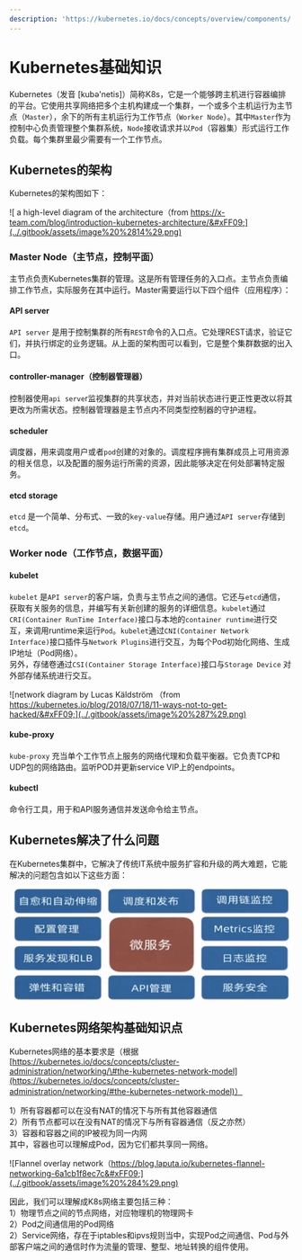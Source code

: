 ```yaml
---
description: 'https://kubernetes.io/docs/concepts/overview/components/'
---
```


# Kubernetes基础知识

Kubernetes（发音 \[kubə'netis\]）简称K8s，它是一个能够跨主机进行容器编排的平台。它使用共享网络把多个主机构建成一个集群，一个或多个主机运行为主节点（`Master`），余下的所有主机运行为工作节点（`Worker Node`）。其中`Master`作为控制中心负责管理整个集群系统，`Node`接收请求并以`Pod`（容器集）形式运行工作负载。每个集群里最少需要有一个工作节点。

## Kubernetes的架构

Kubernetes的架构图如下：

![ a high-level diagram of the architecture&#xFF08;from https://x-team.com/blog/introduction-kubernetes-architecture/&#xFF09;](../.gitbook/assets/image%20%2814%29.png)

### Master Node（主节点，控制平面） <a id="masternode"></a>

主节点负责Kubernetes集群的管理。这是所有管理任务的入口点。主节点负责编排工作节点，实际服务在其中运行。Master需要运行以下四个组件（应用程序）：

#### API server <a id="apiserver"></a>

`API server` 是用于控制集群的所有`REST`命令的入口点。它处理REST请求，验证它们，并执行绑定的业务逻辑。从上面的架构图可以看到，它是整个集群数据的出入口。

#### controller-manager（控制器管理器） <a id="controllermanager"></a>

控制器使用`api serve`r监视集群的共享状态，并对当前状态进行更正性更改以将其更改为所需状态。控制器管理器是主节点内不同类型控制器的守护进程。

#### scheduler <a id="scheduler"></a>

调度器，用来调度用户或者`pod`创建的对象的。调度程序拥有集群成员上可用资源的相关信息，以及配置的服务运行所需的资源，因此能够决定在何处部署特定服务。

#### etcd storage <a id="etcdstorage"></a>

`etcd` 是一个简单、分布式、一致的`key-value`存储。用户通过`API server`存储到`etcd`。

### Worker node（工作节点，数据平面） <a id="workernode"></a>

#### kubelet <a id="kubelet"></a>

`kubelet` 是`API server`的客户端，负责与主节点之间的通信。它还与`etcd`通信，获取有关服务的信息，并编写有关新创建的服务的详细信息。`kubelet`通过`CRI(Container RunTime Interface)`接口与本地的`container runtime`进行交互，来调用runtime来运行`Pod`。`kubelet`通过`CNI(Container Network Interface)`接口插件与`Network Plugins`进行交互，为每个Pod初始化网络、生成IP地址（Pod网络）。  
另外，存储卷通过`CSI(Container Storage Interface)`接口与`Storage Device` 对外部存储系统进行交互。

![network diagram by Lucas K&#xE4;ldstr&#xF6;m &#xFF08;from https://kubernetes.io/blog/2018/07/18/11-ways-not-to-get-hacked/&#xFF09;](../.gitbook/assets/image%20%287%29.png)

#### kube-proxy <a id="kubeproxy"></a>

`kube-proxy` 充当单个工作节点上服务的网络代理和负载平衡器。它负责TCP和UDP包的网络路由。监听POD并更新service VIP上的endpoints。

#### kubectl <a id="kubectl"></a>

命令行工具，用于和API服务通信并发送命令给主节点。

## Kubernetes解决了什么问题

在Kubernetes集群中，它解决了传统IT系统中服务扩容和升级的两大难题，它能解决的问题包含如以下这些方面：

![](../.gitbook/assets/k8s-jie-jue-de-wen-ti.png)

##  Kubernetes网络架构基础知识点

Kubernetes网络的基本要求是（根据[https://kubernetes.io/docs/concepts/cluster-administration/networking/\#the-kubernetes-network-model](https://kubernetes.io/docs/concepts/cluster-administration/networking/#the-kubernetes-network-model)）

1）所有容器都可以在没有NAT的情况下与所有其他容器通信  
2）所有节点都可以在没有NAT的情况下与所有容器通信（反之亦然）  
3）容器和容器之间的IP被视为同一内网  
其中，容器也可以理解成Pod，因为它们都共享同一网络。

![Flannel overlay network&#xFF08;https://blog.laputa.io/kubernetes-flannel-networking-6a1cb1f8ec7c&#xFF09;](../.gitbook/assets/image%20%284%29.png)

因此，我们可以理解成K8s网络主要包括三种：  
1）物理节点之间的节点网络，对应物理机的物理网卡  
2）Pod之间通信用的Pod网络  
2）Service网络，存在于iptables和ipvs规则当中，实现Pod之间通信、Pod与外部客户端之间的通信时作为流量的管理、整型、地址转换的组件使用。









